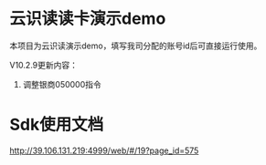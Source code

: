 # 云识读读卡演示demo

本项目为云识读演示demo，填写我司分配的账号id后可直接运行使用。

V10.2.9更新内容：
1. 调整银商050000指令

# Sdk使用文档
http://39.106.131.219:4999/web/#/19?page_id=575
